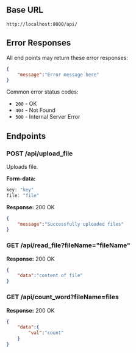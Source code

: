 ## Base URL
`http://localhost:8000/api/`

## Error Responses

All end points may return these error responses:
```json
{
    "message":"Error message here"
}
```
Common error status codes:
- `200` - OK
- `404` - Not Found
- `500` - Internal Server Error

## Endpoints
### POST /api/upload_file
Uploads file.

**Form-data:**
```js
key: "key"
file: "file"
```

**Response:** 200 OK
```json
{
    "message":"Successfully uploaded files"
}
```

### GET /api/read_file?fileName="fileName"

**Response:** 200 OK
```json
{
    "data":"content of file"
}
```

### GET /api/count_word?fileName=files
**Response:** 200 OK

```json
{
    "data":{
        "val":"count"
    }
}
```